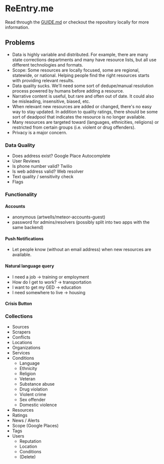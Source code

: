 # ReEntry.me

Read through the [GUIDE.md](https://github.com/matteodem/meteor-boilerplate/blob/master/GUIDE.md) or checkout the repository locally for more information.

## Problems
- Data is highly variable and distributed. For example, there are many state corrections departments and many have resource lists, but all use different technologies and formats.
- Scope: Some resources are locally focused, some are regional, statewide, or national. Helping people find the right resources starts with providing relevant results.
- Data quality sucks. We'll need some sort of dedupe/manual resolution process powered by humans before adding a resource. 
- Narrative content is useful, but rare and often out of date. It could also be misleading, insensitive, biased, etc.
- When relevant new resources are added or changed, there's no easy way to stay updated. In addition to quality ratings, there should be some sort of deadpool that indicates the resource is no longer available.
- Many resources are targeted toward (languages, ethnicities, religions) or restricted from certain groups (i.e. violent or drug offenders).
- Privacy is a major concern.

### Data Quality
- Does address exist? Google Place Autocomplete
- User Reviews
- Is phone number valid? Twilio
- Is web address valid? Web resolver
- Text quality / sensitivity check
- Flags

### Functionality
#### Accounts
- anonymous (artwells/meteor-accounts-guest)
- password for admins/resolvers (possibly split into two apps with the same backend)

#### Push Notifications
- Let people know (without an email address) when new resources are available.

#### Natural language query
- I need a job -> training or employment
- How do I get to work? -> transportation
- I want to get my GED -> education
- I need somewhere to live -> housing

#### Crisis Button

### Collections
- Sources
- Scrapers
- Conflicts
- Locations
- Organizations
- Services
- Conditions
	- Language
	- Ethnicity
	- Religion
	- Veteran
	- Substance abuse
	- Drug violation
	- Violent crime
	- Sex offender
	- Domestic violence
- Resources
- Ratings
- News / Alerts
- Scope (Google Places)
- Tags
- Users
	- Reputation
	- Location
	- Conditions
	- (Delete)


